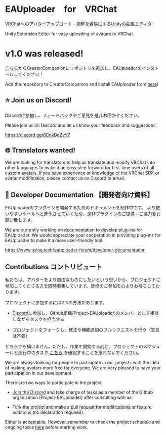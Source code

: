 # EAUploader　for　VRChat
VRChatへのアバターアップロード・調整を容易にするUnityの拡張エディタ

Unity Extension Editor for easy uploading of avatars to VRChat.


# v1.0 was released!
[こちら](vcc://vpm/addRepo?url=https://project-eauploader.github.io/EAUploader-for-VRChat/registry.json)からCreatorCompanionにリポジトリを追加し、EAUploaderをインストールしてください！

Add the repository to CreatorCompanion and install EAUploader from [here](vcc://vpm/addRepo?url=https://project-eauploader.github.io/EAUploader-for-VRChat/registry.json)!

## ⭐ Join us on Discord!
Discordに参加し、フィードバックやご意見を是非お聞かせください。

Please join us on Discord and let us know your feedback and suggestions.

https://discord.gg/8CnkDeZvY7

## 🌐 Translators wanted!
We are looking for translators to help us translate and modify VRChat into other languages to make it an easy step forward for first-time users of all custom avatars. If you have experience or knowledge of the VRChat SDK or avatar modification, please contact us on Discord or email.

## 📄 Developer Documentation 【開発者向け資料】
EAUploaderのプラグインを開発するためのドキュメントを制作中です。
より使いやすいツールへと進化させていくため、是非プラグインのご提供・ご協力をお願い致します。

We are currently working on documentation to develop plug-ins for EAUploader.
We would appreciate your cooperation in providing plug-ins for EAUploader to make it a more user-friendly tool.

https://www.uslog.tech/eauploader-forum/developer-documentation

## Contributions コントリビュート
私たちは、アバターをより自由なものにしたいという思いから、プロジェクトに参加してくださる方を随時募集しています。皆様のご参加を心よりお待ちしております。

プロジェクトに参加するには2つの方法があります。
* [Discord](https://discord.gg/yYFru7brra)に参加し、Github組織(Project-EAUploader)のメンバーとして相談しながらタスクを担当する

* プロジェクトをフォークし、修正や機能追加のプルリクエストを行う（宣言は不要）

どちらでも構いません。ただし、作業を開始する前に、プロジェクトのスケジュールと進行中のタスク [こちら](https://github.com/orgs/Project-EAUploader/projects/1) を確認することを忘れないでください。

We are always looking for people to participate in our projects with the idea of making avatars more free for everyone. We are very pleased to have your participation in our development.

There are two ways to participate in the project
* [Join the Discord](https://discord.gg/yYFru7brra) and take charge of tasks as a member of the Github organization (Project-EAUploader) after consulting with us.

* Fork the project and make a pull request for modifications or feature additions (no declaration required).

Either is acceptable. However, remember to check the project schedule and ongoing tasks [here](https://github.com/orgs/Project-EAUploader/projects/1) before starting work.
